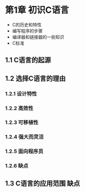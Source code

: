 # 第1章 初识C语言 #
* C的历史和特性
* 编写程序的步骤
* 编译器和链接器的一些知识
* C标准
## 1.1 C语言的起源 ##

## 1.2 选择C语言的理由 ##

### 1.2.1 设计特性 ###

### 1.2.2 高效性 ###

### 1.2.3 可移植性 ###

### 1.2.4 强大而灵活 ###

### 1.2.5 面向程序员 ###

### 1.2.6 缺点 ###

## 1.3 C语言的应用范围 缺点 ##


